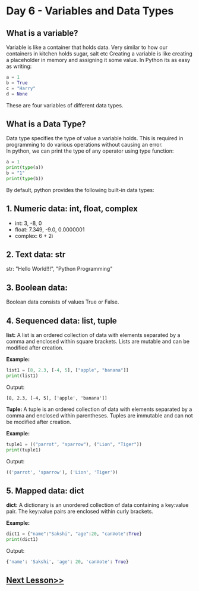 # Day 6 - Variables and Data Types

## What is a variable?

Variable is like a container that holds data. Very similar to how our containers in kitchen holds sugar, salt etc
Creating a variable is like creating a placeholder in memory and assigning it some value. In Python its as easy as writing:

```python
a = 1
b = True
c = "Harry"
d = None
```

These are four variables of different data types.

## What is a Data Type?

Data type specifies the type of value a variable holds. This is required in programming to do various operations without causing an error. \
In python, we can print the type of any operator using type function:

```python
a = 1
print(type(a))
b = "1"
print(type(b))
```

By default, python provides the following built-in data types:

## 1. Numeric data: int, float, complex

- int: 3, -8, 0
- float: 7.349, -9.0, 0.0000001
- complex: 6 + 2i

## 2. Text data: str

str: "Hello World!!!", "Python Programming"

## 3. Boolean data:

Boolean data consists of values True or False.

## 4. Sequenced data: list, tuple

**list:** A list is an ordered collection of data with elements separated by a comma and enclosed within square brackets. Lists are mutable and can be modified after creation.

**Example:**

```python
list1 = [8, 2.3, [-4, 5], ["apple", "banana"]]
print(list1)
```

Output:

```markup
[8, 2.3, [-4, 5], ['apple', 'banana']]
```

**Tuple:** A tuple is an ordered collection of data with elements separated by a comma and enclosed within parentheses. Tuples are immutable and can not be modified after creation.

**Example:**

```python
tuple1 = (("parrot", "sparrow"), ("Lion", "Tiger"))
print(tuple1)
```

Output:

```python
(('parrot', 'sparrow'), ('Lion', 'Tiger'))
```

## 5. Mapped data: dict

**dict:** A dictionary is an unordered collection of data containing a key:value pair. The key:value pairs are enclosed within curly brackets.

**Example:**

```python
dict1 = {"name":"Sakshi", "age":20, "canVote":True}
print(dict1)
```

Output:

```python
{'name': 'Sakshi', 'age': 20, 'canVote': True}
```

## [Next Lesson>>](https://replit.com/@codewithharry/07-Day7-Exercise-1-Create-a-Calculator)
